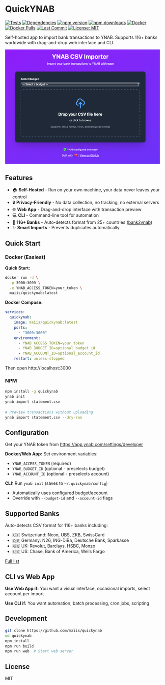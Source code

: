 # QuickYNAB

[![Tests](https://github.com/maiis/quickynab/actions/workflows/test.yml/badge.svg)](https://github.com/maiis/quickynab/actions/workflows/test.yml)
[![Dependencies](https://img.shields.io/librariesio/github/maiis/quickynab)](https://libraries.io/github/maiis/quickynab)
[![npm version](https://badge.fury.io/js/quickynab.svg)](https://www.npmjs.com/package/quickynab)
[![npm downloads](https://img.shields.io/npm/dt/quickynab)](https://www.npmjs.com/package/quickynab)
[![Docker](https://img.shields.io/docker/v/maiis/quickynab?label=docker)](https://hub.docker.com/r/maiis/quickynab)
[![Docker Pulls](https://img.shields.io/docker/pulls/maiis/quickynab)](https://hub.docker.com/r/maiis/quickynab)
[![Last Commit](https://img.shields.io/github/last-commit/maiis/quickynab)](https://github.com/maiis/quickynab)
[![License: MIT](https://img.shields.io/badge/License-MIT-yellow.svg)](https://opensource.org/licenses/MIT)

Self-hosted app to import bank transactions to YNAB. Supports 116+ banks worldwide with drag-and-drop web interface and CLI.

![QuickYNAB Web Interface](screenshot.png)

## Features

- 🏠 **Self-Hosted** - Run on your own machine, your data never leaves your control
- 🔒 **Privacy-Friendly** - No data collection, no tracking, no external servers
- 🌐 **Web App** - Drag-and-drop interface with transaction preview
- 💻 **CLI** - Command-line tool for automation
- 🏦 **116+ Banks** - Auto-detects format from 25+ countries ([bank2ynab](https://github.com/bank2ynab/bank2ynab))
- ✨ **Smart Imports** - Prevents duplicates automatically

## Quick Start

### Docker (Easiest)

**Quick Start:**

```bash
docker run -d \
  -p 3000:3000 \
  -e YNAB_ACCESS_TOKEN=your_token \
  maiis/quickynab:latest
```

**Docker Compose:**

```yaml
services:
  quickynab:
    image: maiis/quickynab:latest
    ports:
      - "3000:3000"
    environment:
      - YNAB_ACCESS_TOKEN=your_token
      - YNAB_BUDGET_ID=optional_budget_id
      - YNAB_ACCOUNT_ID=optional_account_id
    restart: unless-stopped
```

Then open http://localhost:3000

### NPM

```bash
npm install -g quickynab
ynab init
ynab import statement.csv

# Preview transactions without uploading
ynab import statement.csv --dry-run
```

## Configuration

Get your YNAB token from https://app.ynab.com/settings/developer

**Docker/Web App:** Set environment variables:

- `YNAB_ACCESS_TOKEN` (required)
- `YNAB_BUDGET_ID` (optional - preselects budget)
- `YNAB_ACCOUNT_ID` (optional - preselects account)

**CLI:** Run `ynab init` (saves to `~/.quickynab/config`)

- Automatically uses configured budget/account
- Override with `--budget-id` and `--account-id` flags

## Supported Banks

Auto-detects CSV format for 116+ banks including:

- 🇨🇭 Switzerland: Neon, UBS, ZKB, SwissCard
- 🇩🇪 Germany: N26, ING-DiBa, Deutsche Bank, Sparkasse
- 🇬🇧 UK: Revolut, Barclays, HSBC, Monzo
- 🇺🇸 US: Chase, Bank of America, Wells Fargo

[Full list](https://github.com/bank2ynab/bank2ynab/blob/master/bank2ynab.conf)

## CLI vs Web App

**Use Web App if:** You want a visual interface, occasional imports, select account per import

**Use CLI if:** You want automation, batch processing, cron jobs, scripting

## Development

```bash
git clone https://github.com/maiis/quickynab
cd quickynab
npm install
npm run build
npm run web  # Start web server
```

## License

MIT
